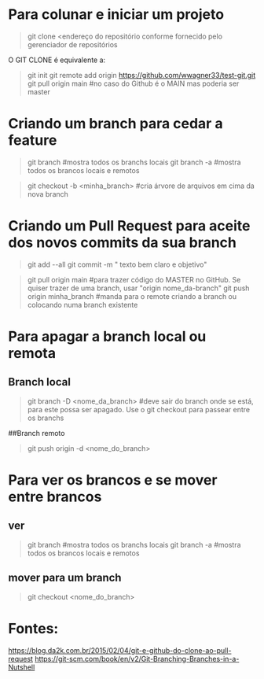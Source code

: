 # Para colunar e iniciar um projeto

> git clone <endereço do repositório conforme fornecido pelo gerenciador de repositórios

O GIT CLONE é equivalente a:

> git init
> git remote add origin https://github.com/wwagner33/test-git.git
> git pull origin main #no caso do Github é o MAIN mas poderia ser master

# Criando um branch para cedar a feature

> git branch  #mostra todos os branchs locais
> git branch -a #mostra todos os brancos locais e remotos

> git checkout -b <minha_branch> #cria árvore de arquivos em cima da nova branch


# Criando um Pull Request para aceite dos novos commits da sua branch

> git add --all
> git commit -m " texto bem claro e objetivo"

> git pull origin main #para trazer código do  MASTER no GitHub. Se quiser trazer de uma branch, usar "origin nome_da-branch"
> git push origin minha_branch #manda para o remote criando a branch ou colocando numa branch existente

# Para apagar a branch local ou remota

## Branch local

> git branch -D <nome_da_branch> #deve sair do branch onde se está, para este possa ser apagado. Use o git checkout para passear entre os branchs


##Branch remoto
> git push origin -d <nome_do_branch>


# Para ver os brancos e se mover entre brancos

## ver

> git branch  #mostra todos os branchs locais
> git branch -a #mostra todos os brancos locais e remotos

## mover para um branch
> git checkout <nome_do_branch>


# Fontes:

https://blog.da2k.com.br/2015/02/04/git-e-github-do-clone-ao-pull-request
https://git-scm.com/book/en/v2/Git-Branching-Branches-in-a-Nutshell
